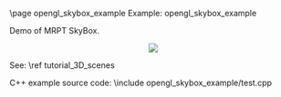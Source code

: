 \page opengl_skybox_example Example: opengl_skybox_example

Demo of MRPT SkyBox.

<center>
<img src="https://mrpt.github.io/imgs/mrpt-skybox-demo.gif" />
</center>

See: \ref tutorial_3D_scenes


C++ example source code:
\include opengl_skybox_example/test.cpp
